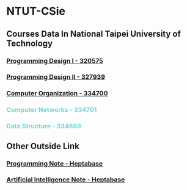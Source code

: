 # NTUT-CSie

## Courses Data In National Taipei University of Technology

### [Programming Design I - 320575](https://sites.google.com/mail.ntut.edu.tw/jong-yih-kuo/programming-design-i)

### [Programming Design II - 327939](https://sites.google.com/mail.ntut.edu.tw/jong-yih-kuo/programming-design-ii?authuser=0)

### [Computer Organization - 334700](https://sites.google.com/mail.ntut.edu.tw/jong-yih-kuo/computer-organization?authuser=0)

### <span style="color: #73D5D5">Computer Networks - 334701</span>

### <span style="color: #73D5D5">Data Structure - 334699</span>

## Other Outside Link

### [Programming Note - Heptabase](https://app.heptabase.com/w/c31a45c995764594990835f2fd789a115939b94b46bd6205d0618b240da24e6a) <span style="color: #D56565"></span>

### [Artificial Intelligence Note - Heptabase](https://app.heptabase.com/w/b49111b8e3b556e3e158d6ddf9c6a97d5b1e755ec50fba968cdb29341d87791f) <span style="color: #D56565"></span>
